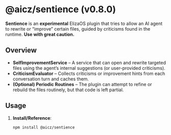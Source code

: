 # @aicz/sentience (v0.8.0)

**Sentience** is an **experimental** ElizaOS plugin that tries to allow an AI agent to rewrite or “improve” certain files, guided by criticisms found in the runtime. **Use with great caution.**

## Overview

- **SelfImprovementService** – A service that can open and rewrite targeted files using the agent’s internal suggestions (or user-provided criticisms).
- **CriticismEvaluator** – Collects criticisms or improvement hints from each conversation turn and caches them.
- **(Optional) Periodic Routines** – The plugin can attempt to refine or rebuild the files routinely, but that code is left partial.

## Usage

1. **Install/Reference**:
   ```bash
   npm install @aicz/sentience
